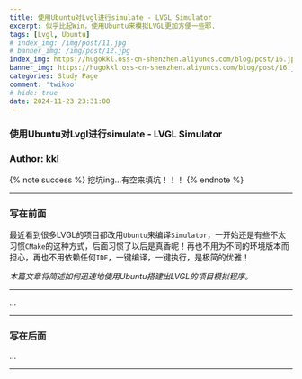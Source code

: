 ```yaml
---
title: 使用Ubuntu对Lvgl进行simulate - LVGL Simulator
excerpt: 似乎比起Win，使用Ubuntu来模拟LVGL更加方便一些耶.
tags: [Lvgl, Ubuntu]
# index_img: /img/post/11.jpg
# banner_img: /img/post/12.jpg
index_img: https://hugokkl.oss-cn-shenzhen.aliyuncs.com/blog/post/16.jpg
banner_img: https://hugokkl.oss-cn-shenzhen.aliyuncs.com/blog/post/16.jpg
categories: Study Page
comment: 'twikoo'
# hide: true
date: 2024-11-23 23:31:00
---
```


### 使用Ubuntu对Lvgl进行simulate - LVGL Simulator
### Author: kkl

{% note success %}
挖坑ing...有空来填坑！！！
{% endnote %}

---

### 写在前面

最近看到很多LVGL的项目都改用`Ubuntu`来编译`Simulator`，一开始还是有些不太习惯`CMake`的这种方式，后面习惯了以后是真香呢！再也不用为不同的环境版本而担心，再也不用依赖任何`IDE`，一键编译，一键执行，是极简的优雅！

_本篇文章将简述如何迅速地使用Ubuntu搭建出LVGL的项目模拟程序。_

---

...

---

### 写在后面

...

---